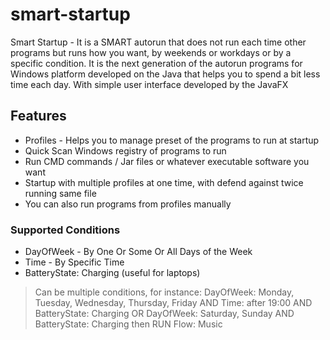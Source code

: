# smart-startup

Smart Startup - It is a SMART autorun that does not run each time other programs but runs how you want, by weekends or workdays or by a specific condition. It is the next generation of the autorun programs for Windows platform developed on the Java that helps you to spend a bit less time each day. With simple user interface developed by the JavaFX

## Features

- Profiles - Helps you to manage preset of the programs to run at startup
- Quick Scan Windows registry of programs to run
- Run CMD commands / Jar files or whatever executable software you want
- Startup with multiple profiles at one time, with defend against twice running same file
- You can also run programs from profiles manually

### Supported Conditions

- DayOfWeek - By One Or Some Or All Days of the Week
- Time - By Specific Time
- BatteryState: Charging (useful for laptops)

> Can be multiple conditions, for instance:
> DayOfWeek: Monday, Tuesday, Wednesday, Thursday, Friday 
> AND Time: after 19:00 AND BatteryState: Charging
> OR DayOfWeek: Saturday, Sunday
> AND BatteryState: Charging
> then RUN Flow: Music
